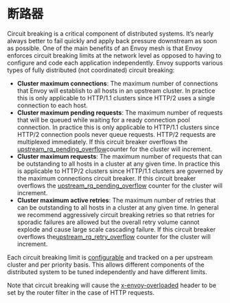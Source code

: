 # 断路器

Circuit breaking is a critical component of distributed systems. It’s nearly always better to fail quickly and apply back pressure downstream as soon as possible. One of the main benefits of an Envoy mesh is that Envoy enforces circuit breaking limits at the network level as opposed to having to configure and code each application independently. Envoy supports various types of fully distributed (not coordinated) circuit breaking:

- **Cluster maximum connections**: The maximum number of connections that Envoy will establish to all hosts in an upstream cluster. In practice this is only applicable to HTTP/1.1 clusters since HTTP/2 uses a single connection to each host.
- **Cluster maximum pending requests**: The maximum number of requests that will be queued while waiting for a ready connection pool connection. In practice this is only applicable to HTTP/1.1 clusters since HTTP/2 connection pools never queue requests. HTTP/2 requests are multiplexed immediately. If this circuit breaker overflows the [upstream_rq_pending_overflow](../../configuration/cluster_manager/cluster_stats.md#config-cluster-manager-cluster-stats)counter for the cluster will increment.
- **Cluster maximum requests**: The maximum number of requests that can be outstanding to all hosts in a cluster at any given time. In practice this is applicable to HTTP/2 clusters since HTTP/1.1 clusters are governed by the maximum connections circuit breaker. If this circuit breaker overflows the [upstream_rq_pending_overflow](../../configuration/cluster_manager/cluster_stats.md#config-cluster-manager-cluster-stats) counter for the cluster will increment.
- **Cluster maximum active retries**: The maximum number of retries that can be outstanding to all hosts in a cluster at any given time. In general we recommend aggressively circuit breaking retries so that retries for sporadic failures are allowed but the overall retry volume cannot explode and cause large scale cascading failure. If this circuit breaker overflows the[upstream_rq_retry_overflow](../../configuration/cluster_manager/cluster_stats.md#config-cluster-manager-cluster-stats) counter for the cluster will increment.

Each circuit breaking limit is [configurable](../../configuration/cluster_manager/cluster_circuit_breakers.md#config-cluster-manager-cluster-circuit-breakers) and tracked on a per upstream cluster and per priority basis. This allows different components of the distributed system to be tuned independently and have different limits.

Note that circuit breaking will cause the [x-envoy-overloaded](../../configuration/http_filters/router_filter.md#config-http-filters-router-x-envoy-overloaded) header to be set by the router filter in the case of HTTP requests.